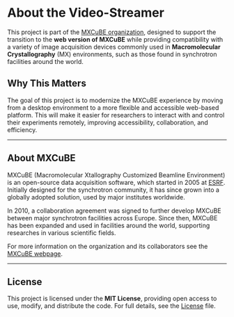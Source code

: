 # About the Video-Streamer

This project is part of the [MXCuBE organization](https://github.com/mxcube), designed to support the transition to the **web version of MXCuBE** while providing compatibility with a variety of image acquisition devices commonly used in **Macromolecular Crystallography** (MX) environments, such as those found in synchrotron facilities around the world.

## Why This Matters

The goal of this project is to modernize the MXCuBE experience by moving from a desktop environment to a more flexible and accessible web-based platform. This will make it easier for researchers to interact with and control their experiments remotely, improving accessibility, collaboration, and efficiency.

---

## About MXCuBE

MXCuBE (Macromolecular Xtallography Customized Beamline Environment) is an open-source data acquisition software, which started in 2005 at [ESRF](https://www.esrf.fr/). Initially designed for the synchrotron community, it has since grown into a globally adopted solution, used by major institutes worldwide. 

In 2010, a collaboration agreement was signed to further develop MXCuBE between major synchrotron facilities across Europe. Since then, MXCuBE has been expanded and used in facilities around the world, supporting researches in various scientific fields. 

For more information on the organization and its collaborators see the [MXCuBE webpage](https://mxcube.github.io/mxcube).

---

## License 

This project is licensed under the **MIT License**, providing open access to use, modify, and distribute the code. For full details, see the [License](license.md) file.